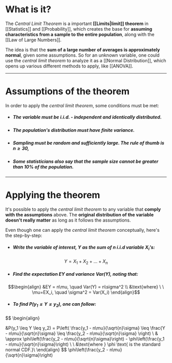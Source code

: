 # What is it?

The *Central Limit Theorem* is a important **[[Limits|limit]] theorem** in [[Statistics]] and [[Probability]], which creates the base for **assuming characteristics from a sample to the entire population**, along with the [[Law of Large Numbers]].

The idea is that the **sum of a large number of averages is approximately normal**, given some assumptions. So for an unknown variable, one could use the *central limit theorem* to analyze it as a [[Normal Distribution]], which opens up various different methods to apply, like [[ANOVA]].
___
# Assumptions of the theorem

In order to apply the *central limit theorem*, some conditions must be met:

- ##### The variable must be *i.i.d.* - independent and identically distributed.
- ##### The population's distribution must have **finite variance**.
- ##### Sampling must be random and sufficiently large. The rule of thumb is $n \geq 30$,
- ##### Some statisticians also say that the sample size cannot be greater than 10% of the population.
___
# Applying the theorem

It's possible to apply the *central limit theorem* to any variable that **comply with the assumptions** above. The **original distribution of the variable doesn't really matter** as long as it follows the assumptions. 

Even though one can apply the *central limit theorem* conceptually, here's the step-by-step:

- ##### Write the variable of interest, $Y$ as the sum of $n$ *i.i.d* variable $X_i$'s:
$$
Y = X_1 + X_2 +...+X_n
$$
- ##### Find the expectation $EY$ and variance $Var(Y)$, noting that:
$$\begin{align}
&EY = n\mu, \quad Var(Y) = n\sigma^2 \\
&\text{where} \ \ \mu=EX_i, \quad \sigma^2 = Var(X_i)
\end{align}$$
- ##### To find $P(y_1 \leq Y \leq y_2)$, one can follow:
$$
\begin{align}

&P(y_1 \leq Y \leq y_2) = P\left(
\frac{y_1 - n\mu}{\sqrt{n}\sigma} \leq \frac{Y - n\mu}{\sqrt{n}\sigma} \leq \frac{y_2 - n\mu}{\sqrt{n}\sigma}
\right)
\\
& \approx \phi\left(\frac{y_2 - n\mu}{\sqrt{n}\sigma}\right) - \phi\left(\frac{y_1 - n\mu}{\sqrt{n}\sigma}\right)
\\ \\
&\text{where } \phi \text{ is the standard normal CDF.}\\ 
\end{align}
$$
\phi\left(\frac{y_2 - n\mu}{\sqrt{n}\sigma}\right)